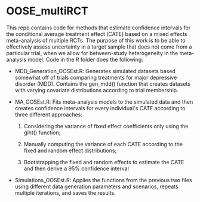 # OOSE_multiRCT

This repo contains code for methods that estimate confidence intervals for the conditional average treatment effect (CATE) based on a mixed effects meta-analysis of multiple RCTs. The purpose of this work is to be able to effectively assess uncertainty in a target sample that does not come from a particular trial, when we allow for between-study heterogeneity in the meta-analysis model. Code in the R folder does the following:

-   MDD_Generation_OOSEst.R: Generates simulated datasets based somewhat off of trials comparing treatments for major depressive disorder (MDD). Contains the gen_mdd() function that creates datasets with varying covariate distributions according to trial membership.

-   MA_OOSEst.R: Fits meta-analysis models to the simulated data and then creates confidence intervals for every individual's CATE according to three different approaches:

    1.  Considering the variance of fixed effect coefficients only using the glht() function;

    2.  Manually computing the variance of each CATE according to the fixed and random effect distributions;

    3.  Bootstrapping the fixed and random effects to estimate the CATE and then derive a 95% confidence interval

-   Simulations_OOSEst.R: Applies the functions from the previous two files using different data generation parameters and scenarios, repeats multiple iterations, and saves the results.
